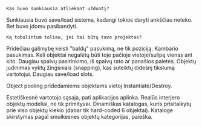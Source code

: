 	Kas buvo sunkiausia atliekant užduotį?

Sunkiausia buvo save/load sistema, kadangi tokios daryti ankščiau neteko. Bet buvo įdomu pasibandyti.

	Ką tobulintum toliau, jei tai būtų tavo projektas?

Pridėčiau galimybę keisti "baldų" pasukimą, ne tik poziciją.
Kambario pasukimas.
Keli objektai negalėtų būti toje pačioje vietoje/sulipę vienas ant kito.
Daugiau spalvų pasirinkimo, iš spalvų rato ar panašios paletės.
Objektų judinimas vyktų žingsniais (snapping), kas suteiktų didesnį tikslumą vartotojui.
Daugiau save/load slots.

Object pooling pridedamiems objektams vietoj Instantiate/Destroy.

Estetiškesnė vartotojo sąsaja, pati aplikacijos aplinka.
Realūs interjero objektų modeliai, ne tik primityvai.
Dinamiškas katalogas, kuris prisitaikytų prie viso objektų kiekio (dabar tik hard-coded 6 objektai).
Kataloge skirstymas pagal smulkesnes objektų kategorijas, paieška.


